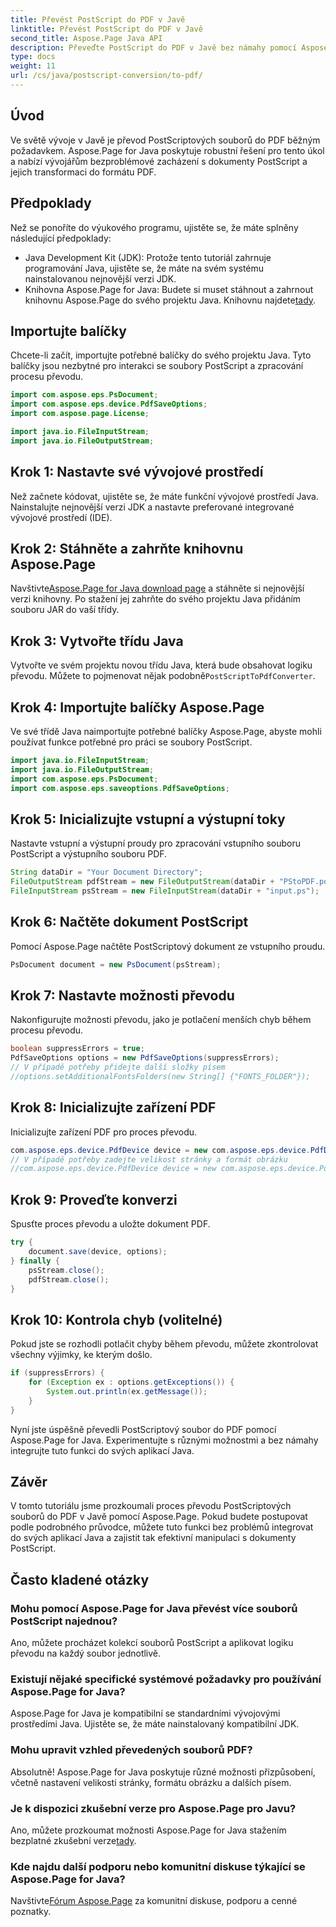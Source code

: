 ```yaml
---
title: Převést PostScript do PDF v Javě
linktitle: Převést PostScript do PDF v Javě
second_title: Aspose.Page Java API
description: Převeďte PostScript do PDF v Javě bez námahy pomocí Aspose.Page. Postupujte podle našeho podrobného průvodce pro bezproblémovou integraci. Stáhněte si Aspose.Page nyní!
type: docs
weight: 11
url: /cs/java/postscript-conversion/to-pdf/
---
```

## Úvod
Ve světě vývoje v Javě je převod PostScriptových souborů do PDF běžným požadavkem. Aspose.Page for Java poskytuje robustní řešení pro tento úkol a nabízí vývojářům bezproblémové zacházení s dokumenty PostScript a jejich transformaci do formátu PDF.
## Předpoklady
Než se ponoříte do výukového programu, ujistěte se, že máte splněny následující předpoklady:
- Java Development Kit (JDK): Protože tento tutoriál zahrnuje programování Java, ujistěte se, že máte na svém systému nainstalovanou nejnovější verzi JDK.
-  Knihovna Aspose.Page for Java: Budete si muset stáhnout a zahrnout knihovnu Aspose.Page do svého projektu Java. Knihovnu najdete[tady](https://releases.aspose.com/page/java/).
## Importujte balíčky
Chcete-li začít, importujte potřebné balíčky do svého projektu Java. Tyto balíčky jsou nezbytné pro interakci se soubory PostScript a zpracování procesu převodu.
```java
import com.aspose.eps.PsDocument;
import com.aspose.eps.device.PdfSaveOptions;
import com.aspose.page.License;

import java.io.FileInputStream;
import java.io.FileOutputStream;
```
## Krok 1: Nastavte své vývojové prostředí
Než začnete kódovat, ujistěte se, že máte funkční vývojové prostředí Java. Nainstalujte nejnovější verzi JDK a nastavte preferované integrované vývojové prostředí (IDE).
## Krok 2: Stáhněte a zahrňte knihovnu Aspose.Page
 Navštivte[Aspose.Page for Java download page](https://releases.aspose.com/page/java/) a stáhněte si nejnovější verzi knihovny. Po stažení jej zahrňte do svého projektu Java přidáním souboru JAR do vaší třídy.
## Krok 3: Vytvořte třídu Java
 Vytvořte ve svém projektu novou třídu Java, která bude obsahovat logiku převodu. Můžete to pojmenovat nějak podobně`PostScriptToPdfConverter`.
## Krok 4: Importujte balíčky Aspose.Page
Ve své třídě Java naimportujte potřebné balíčky Aspose.Page, abyste mohli používat funkce potřebné pro práci se soubory PostScript.
```java
import java.io.FileInputStream;
import java.io.FileOutputStream;
import com.aspose.eps.PsDocument;
import com.aspose.eps.saveoptions.PdfSaveOptions;
```
## Krok 5: Inicializujte vstupní a výstupní toky
Nastavte vstupní a výstupní proudy pro zpracování vstupního souboru PostScript a výstupního souboru PDF.
```java
String dataDir = "Your Document Directory";
FileOutputStream pdfStream = new FileOutputStream(dataDir + "PStoPDF.pdf");
FileInputStream psStream = new FileInputStream(dataDir + "input.ps");
```
## Krok 6: Načtěte dokument PostScript
Pomocí Aspose.Page načtěte PostScriptový dokument ze vstupního proudu.
```java
PsDocument document = new PsDocument(psStream);
```
## Krok 7: Nastavte možnosti převodu
Nakonfigurujte možnosti převodu, jako je potlačení menších chyb během procesu převodu.
```java
boolean suppressErrors = true;
PdfSaveOptions options = new PdfSaveOptions(suppressErrors);
// V případě potřeby přidejte další složky písem
//options.setAdditionalFontsFolders(new String[] {"FONTS_FOLDER"});
```
## Krok 8: Inicializujte zařízení PDF
Inicializujte zařízení PDF pro proces převodu.
```java
com.aspose.eps.device.PdfDevice device = new com.aspose.eps.device.PdfDevice(pdfStream);
// V případě potřeby zadejte velikost stránky a formát obrázku
//com.aspose.eps.device.PdfDevice device = new com.aspose.eps.device.PdfDevice(pdfStream, new Dimension(595, 842));
```
## Krok 9: Proveďte konverzi
Spusťte proces převodu a uložte dokument PDF.
```java
try {
    document.save(device, options);
} finally {
    psStream.close();
    pdfStream.close();
}
```
## Krok 10: Kontrola chyb (volitelné)
Pokud jste se rozhodli potlačit chyby během převodu, můžete zkontrolovat všechny výjimky, ke kterým došlo.
```java
if (suppressErrors) {
    for (Exception ex : options.getExceptions()) {
        System.out.println(ex.getMessage());
    }
}
```
Nyní jste úspěšně převedli PostScriptový soubor do PDF pomocí Aspose.Page for Java. Experimentujte s různými možnostmi a bez námahy integrujte tuto funkci do svých aplikací Java.
## Závěr
V tomto tutoriálu jsme prozkoumali proces převodu PostScriptových souborů do PDF v Javě pomocí Aspose.Page. Pokud budete postupovat podle podrobného průvodce, můžete tuto funkci bez problémů integrovat do svých aplikací Java a zajistit tak efektivní manipulaci s dokumenty PostScript.

## Často kladené otázky
### Mohu pomocí Aspose.Page for Java převést více souborů PostScript najednou?
Ano, můžete procházet kolekcí souborů PostScript a aplikovat logiku převodu na každý soubor jednotlivě.
### Existují nějaké specifické systémové požadavky pro používání Aspose.Page for Java?
Aspose.Page for Java je kompatibilní se standardními vývojovými prostředími Java. Ujistěte se, že máte nainstalovaný kompatibilní JDK.
### Mohu upravit vzhled převedených souborů PDF?
Absolutně! Aspose.Page for Java poskytuje různé možnosti přizpůsobení, včetně nastavení velikosti stránky, formátu obrázku a dalších písem.
### Je k dispozici zkušební verze pro Aspose.Page pro Javu?
 Ano, můžete prozkoumat možnosti Aspose.Page for Java stažením bezplatné zkušební verze[tady](https://releases.aspose.com/).
### Kde najdu další podporu nebo komunitní diskuse týkající se Aspose.Page for Java?
 Navštivte[Fórum Aspose.Page](https://forum.aspose.com/c/page/39) za komunitní diskuse, podporu a cenné poznatky.